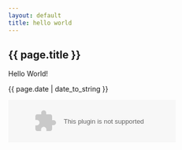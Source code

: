 ```yaml
---
layout: default
title: hello world
---
```


<h2>{{ page.title }}</h2>

<p>Hello World! </p>

<p>{{ page.date | date_to_string }}</p>

<embed src="//music.163.com/style/swf/widget.swf?sid=22822506&type=2&auto=1&width=320&height=66" width="340" height="86"  allowNetworking="all"></embed>
